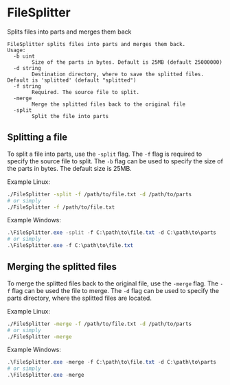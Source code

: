 # FileSplitter
Splits files into parts and merges them back

```
FileSplitter splits files into parts and merges them back.
Usage:
  -b uint
        Size of the parts in bytes. Default is 25MB (default 25000000)
  -d string
        Destination directory, where to save the splitted files. Default is 'splitted' (default "splitted")
  -f string
        Required. The source file to split.
  -merge
        Merge the splitted files back to the original file
  -split
        Split the file into parts
```

## Splitting a file
To split a file into parts, use the `-split` flag. The `-f` flag is required to specify the source file to split. The `-b` flag can be used to specify the size of the parts in bytes. The default size is 25MB.

Example Linux:
```bash
./FileSplitter -split -f /path/to/file.txt -d /path/to/parts
# or simply
./FileSplitter -f /path/to/file.txt
```
Example Windows:
```powershell
.\FileSplitter.exe -split -f C:\path\to\file.txt -d C:\path\to\parts
# or simply
.\FileSplitter.exe -f C:\path\to\file.txt
```

## Merging the splitted files
To merge the splitted files back to the original file, use the `-merge` flag. The `-f` flag can be used the file to merge. The `-d` flag can be used to specify the parts directory, where the splitted files are located.

Example Linux:
```bash
./FileSplitter -merge -f /path/to/file.txt -d /path/to/parts
# or simply
./FileSplitter -merge
```
Example Windows:
```powershell
.\FileSplitter.exe -merge -f C:\path\to\file.txt -d C:\path\to\parts
# or simply
.\FileSplitter.exe -merge
```

